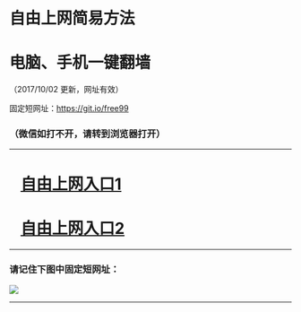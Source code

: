 ﻿# 自由上网简易方法

# 电脑、手机一键翻墙

（2017/10/02 更新，网址有效）

固定短网址：https://git.io/free99

### （微信如打不开，请转到浏览器打开）


***





# &nbsp;&nbsp; <a href="http://ft1791128479.fwtz-zhenx1001.xyz/fwqtz01.html?t=10020018726 " target="_blank">自由上网入口1</a>
# &nbsp;&nbsp; <a href="http://ft3268931985.fw-tzzhen1002.xyz/fwqtz02.html?t=100200116833 " target="_blank">自由上网入口2</a>
***

### 请记住下图中固定短网址：

<img src="https://s3-us-west-2.amazonaws.com/fwq-1001/yjfq-20170905okok.png" /> 


***

